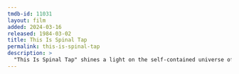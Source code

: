 ```yaml
---
tmdb-id: 11031
layout: film
added: 2024-03-16
released: 1984-03-02
title: This Is Spinal Tap
permalink: this-is-spinal-tap
description: >
  "This Is Spinal Tap" shines a light on the self-contained universe of a metal band struggling to get back on the charts, including everything from its complicated history of ups and downs, gold albums, name changes and undersold concert dates, along with the full host of requisite groupies, promoters, hangers-on and historians, sessions, release events and those special behind-the-scenes moments that keep it all real.
---
```

